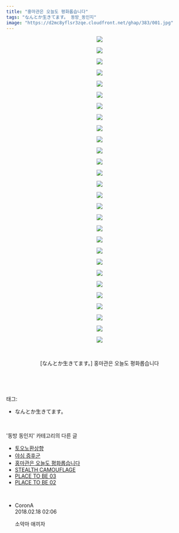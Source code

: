 ```yaml
---
title: "홍마관은 오늘도 평화롭습니다"
tags: "なんとか生きてます。 동방_동인지"
image: "https://d2mc8yflsr3zqe.cloudfront.net/ghap/383/001.jpg"
---
```

<div class="article">
<p style="text-align: center; clear: none; float: none;"><img src="{{ site.imgserver2 }}/ghap/383/001.jpg"/></p>
<p style="text-align: center; clear: none; float: none;"><img src="{{ site.imgserver2 }}/ghap/383/002.jpg"/></p>
<p style="text-align: center; clear: none; float: none;"><img src="{{ site.imgserver2 }}/ghap/383/003.jpg"/></p>
<p style="text-align: center; clear: none; float: none;"><img src="{{ site.imgserver2 }}/ghap/383/004.jpg"/></p>
<p style="text-align: center; clear: none; float: none;"><img src="{{ site.imgserver2 }}/ghap/383/005.jpg"/></p>
<p style="text-align: center; clear: none; float: none;"><img src="{{ site.imgserver2 }}/ghap/383/006.jpg"/></p>
<p style="text-align: center; clear: none; float: none;"><img src="{{ site.imgserver2 }}/ghap/383/007.jpg"/></p>
<p style="text-align: center; clear: none; float: none;"><img src="{{ site.imgserver2 }}/ghap/383/008.jpg"/></p>
<p style="text-align: center; clear: none; float: none;"><img src="{{ site.imgserver2 }}/ghap/383/009.jpg"/></p>
<p style="text-align: center; clear: none; float: none;"><img src="{{ site.imgserver2 }}/ghap/383/010.jpg"/></p>
<p style="text-align: center; clear: none; float: none;"><img src="{{ site.imgserver2 }}/ghap/383/011.jpg"/></p>
<p style="text-align: center; clear: none; float: none;"><img src="{{ site.imgserver2 }}/ghap/383/012.jpg"/></p>
<p style="text-align: center; clear: none; float: none;"><img src="{{ site.imgserver2 }}/ghap/383/013.jpg"/></p>
<p style="text-align: center; clear: none; float: none;"><img src="{{ site.imgserver2 }}/ghap/383/014.jpg"/></p>
<p style="text-align: center; clear: none; float: none;"><img src="{{ site.imgserver2 }}/ghap/383/015.jpg"/></p>
<p style="text-align: center; clear: none; float: none;"><img src="{{ site.imgserver2 }}/ghap/383/016.jpg"/></p>
<p style="text-align: center; clear: none; float: none;"><img src="{{ site.imgserver2 }}/ghap/383/017.jpg"/></p>
<p style="text-align: center; clear: none; float: none;"><img src="{{ site.imgserver2 }}/ghap/383/018.jpg"/></p>
<p style="text-align: center; clear: none; float: none;"><img src="{{ site.imgserver2 }}/ghap/383/019.jpg"/></p>
<p style="text-align: center; clear: none; float: none;"><img src="{{ site.imgserver2 }}/ghap/383/020.jpg"/></p>
<p style="text-align: center; clear: none; float: none;"><img src="{{ site.imgserver2 }}/ghap/383/021.jpg"/></p>
<p style="text-align: center; clear: none; float: none;"><img src="{{ site.imgserver2 }}/ghap/383/022.jpg"/></p>
<p style="text-align: center; clear: none; float: none;"><img src="{{ site.imgserver2 }}/ghap/383/023.jpg"/></p>
<p style="text-align: center; clear: none; float: none;"><img src="{{ site.imgserver2 }}/ghap/383/024.jpg"/></p>
<p style="text-align: center; clear: none; float: none;"><img src="{{ site.imgserver2 }}/ghap/383/025.jpg"/></p>
<p style="text-align: center; clear: none; float: none;"><img src="{{ site.imgserver2 }}/ghap/383/026.jpg"/></p>
<p style="text-align: center; clear: none; float: none;"><img src="{{ site.imgserver2 }}/ghap/383/027.jpg"/></p>
<p style="text-align: center; clear: none; float: none;"><img src="{{ site.imgserver2 }}/ghap/383/028.jpg"/></p>
<p style="text-align: center; clear: none; float: none;"><br/></p>
<p style="text-align: center; clear: none; float: none;">[なんとか生きてます。] 홍마관은 오늘도 평화롭습니다</p>
<p><br/></p>
</div><br/>
<div class="tagTrail">
<p>태그: </p>
<ul>
<li>なんとか生きてます。</li>
</ul>
</div><br/>
<div class="another">
<p>'동방 동인지' 카테고리의 다른 글</p>
<ul>
<li><a href="/ghap_385">토오노환상향</a></li>
<li><a href="/ghap_384">야심 증후군</a></li>
<li><a href="/ghap_383">홍마관은 오늘도 평화롭습니다</a></li>
<li><a href="/ghap_381">STEALTH CAMOUFLAGE</a></li>
<li><a href="/ghap_380">PLACE TO BE 03</a></li>
<li><a href="/ghap_379">PLACE TO BE 02</a></li>
</ul>
</div><br/>
<div class="cb_module cb_fluid">
<div class="cb_wrt cb_profile">
<div class="comment">
<ul>
<li class="cb_thumb_off" id="comment15201217">
<div class="cb_comment_area">
<div class="cb_info_area">
<div class="cb_section">
<span class="cb_nick_name">CoronA</span>
</div>
<div class="cb_section">
<span class="cb_date">2018.02.18 02:06 </span>
</div>
</div>
<div class="cb_dsc_comment">
<p class="cb_dsc">
											소악마 애끼자
										</p>
</div>
</div></li>
</ul>
</div>
</div><!-- commentList close -->
</div><br/>
